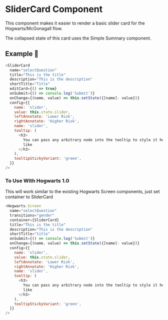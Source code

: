 # SliderCard Component

This component makes it easier to render a basic slider card for the Hogwarts/McGonagall flow.

The collapsed state of this card uses the Simple Summary component.

## Example 🚀

```javascript
<SliderCard
  name="selectQuestion"
  title="This is the title"
  description="This is the description"
  shortTitle="Title"
  editCard={() => true}
  onSubmit={() => console.log('Submit')}
  onChange={(name, value) => this.setState({[name]: value})}
  config={{
    name: 'slider',
    value: this.state.slider,
    leftAnnotate: 'Lower Risk',
    rightAnnotate: 'Higher Risk',
    name: 'slider',
    tooltip: (
      <h3>
        You can pass any arbitrary node into the tooltip to style it how you'd
        like
      </h3>
    ),
    tooltipStickyVariant: 'green',
  }}
/>
```

### To Use With Hogwarts 1.0

This will work similar to the existing Hogwarts Screen components, just set container to SliderCard

```javascript
<Hogwarts.Screen
  name="selectQuestion"
  transitions="gender"
  container={SliderCard}
  title="This is the title"
  description="This is the description"
  shortTitle="title"
  onSubmit={() => console.log('Submit')}
  onChange={(name, value) => this.setState({[name]: value})}
  config={{
    name: 'slider',
    value: this.state.slider,
    leftAnnotate: 'Lower Risk',
    rightAnnotate: 'Higher Risk',
    name: 'slider',
    tooltip: (
      <h3>
        You can pass any arbitrary node into the tooltip to style it how you'd
        like
      </h3>
    ),
    tooltipStickyVariant: 'green',
  }}
/>
```
